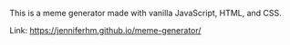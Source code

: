This is a meme generator made with vanilla JavaScript, HTML, and CSS.

Link: https://jenniferhm.github.io/meme-generator/
